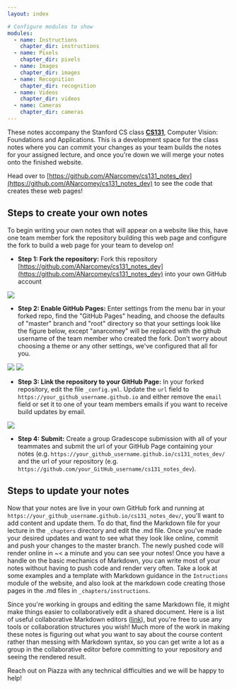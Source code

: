 ```yaml
---
layout: index

# Configure modules to show
modules:
  - name: Instructions
    chapter_dir: instructions
  - name: Pixels
    chapter_dir: pixels
  - name: Images
    chapter_dir: images
  - name: Recognition
    chapter_dir: recognition
  - name: Videos
    chapter_dir: videos
  - name: Cameras
    chapter_dir: cameras
---
```


These notes accompany the Stanford CS class [**CS131**](http://cs131.stanford.edu/), Computer Vision: Foundations
and Applications. This is a development space for the class notes where you can commit your changes as your team builds
the notes for your assigned lecture, and once you're down we will merge your notes onto the finished website.

Head over to [https://github.com/ANarcomey/cs131_notes_dev](https://github.com/ANarcomey/cs131_notes_dev) to see the code that creates these web pages!


## Steps to create your own notes
To begin writing your own notes that will appear on a website like this, have one team member fork the repository building this web page and configure the fork to build a web page for your team to develop on!

- **Step 1: Fork the repository:** Fork this repository [https://github.com/ANarcomey/cs131_notes_dev](https://github.com/ANarcomey/cs131_notes_dev) into your own GitHub account

<div class="fig figcenter">
  <img src="{{ site.baseurl }}/assets/instructions/fork.png">
</div>

- **Step 2: Enable GitHub Pages:** Enter settings from the menu bar in your forked repo, find the "GitHub Pages" heading, and choose the defaults of "master" branch and "root" directory so that your settings look like the figure below, except "anarcomey" will be replaced with the github username of the team member who created the fork. Don't worry about choosing a theme or any other settings, we've configured that all for you.

<div class="fig figcenter">
  <img src="{{ site.baseurl }}/assets/instructions/settings.png">
  <img src="{{ site.baseurl }}/assets/instructions/pages.png">
</div>

- **Step 3: Link the repository to your GitHub Page:** In your forked repository, edit the file `_config.yml`. Update the `url` field to `https://your_github_username.github.io` and either remove the `email` field or set it to one of your team members emails if you want to receive build updates by email.
<div class="fig figcenter">
  <img src="{{ site.baseurl }}/assets/instructions/config.png">
</div>

- **Step 4: Submit:** Create a group Gradescope submission with all of your teammates and submit the url of your GitHub Page containing your notes (e.g. `https://your_github_username.github.io/cs131_notes_dev/` and the url of your repository (e.g. `https://github.com/your_GitHub_username/cs131_notes_dev`).


## Steps to update your notes
Now that your notes are live in your own GitHub fork and running at `https://your_github_username.github.io/cs131_notes_dev/`, you'll want to add content and update them. To do that, find the Markdown file for your lecture in the `_chapters` directory and edit the .md file. Once you've made your desired updates and want to see what they look like online, commit and push your changes to the master branch. The newly pushed code will render online in ~< a minute and you can see your notes! Once you have a handle on the basic mechanics of Markdown, you can write most of your notes without having to push code and render very often. Take a look at some examples and a template with Markdown guidance in the `Intructions` module of the website, and also look at the markdown code creating those pages in the .md files in `_chapters/instructions`.

Since you're working in groups and editing the same Markdown file, it might make things easier to collaboratively edit a shared document. Here is a list of useful collaborative Markdown editors ([link](https://techwiser.com/online-markdown-editor/)), but you're free to use any tools or collaboration structures you wish! Much more of the work in making these notes is figuring out what you want to say about the course content rather than messing with Markdown syntax, so you can get write a lot as a group in the collaborative editor before committing to your repository and seeing the rendered result.

Reach out on Piazza with any technical difficulties and we will be happy to help!
